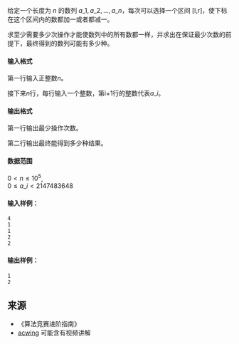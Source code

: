 给定一个长度为 $n$ 的数列 ${a\_1,a\_2,…,a\_n}$，每次可以选择一个区间 \[l,r\]，使下标在这个区间内的数都加一或者都减一。

求至少需要多少次操作才能使数列中的所有数都一样，并求出在保证最少次数的前提下，最终得到的数列可能有多少种。

#### 输入格式

第一行输入正整数$n$。

接下来$n$行，每行输入一个整数，第i+1行的整数代表$a\_i$。

#### 输出格式

第一行输出最少操作次数。

第二行输出最终能得到多少种结果。

#### 数据范围

$0 < n \le 10^5$,  
$0 \le a\_i <2147483648$

#### 输入样例：

```
4
1
1
2
2
```

#### 输出样例：

```
1
2
```

## 来源 
- 《算法竞赛进阶指南》
- [acwing](https://www.acwing.com/problem/content/102/) 可能含有视频讲解